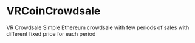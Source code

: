 # VRCoinCrowdsale
VR Crowdsale
Simple Ethereum crowdsale with few periods of sales with different fixed price for each period 
